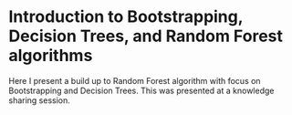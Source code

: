 # Introduction to Bootstrapping, Decision Trees, and Random Forest algorithms

Here I present a build up to Random Forest algorithm with focus on Bootstrapping and Decision Trees. This was presented at a knowledge sharing session.
